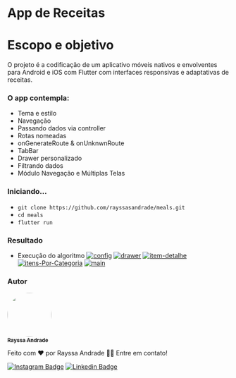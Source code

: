 # App de Receitas

# Escopo e objetivo

O projeto é a codificação de um aplicativo móveis nativos e envolventes para Android e iOS com Flutter com interfaces responsivas e adaptativas de receitas.
### O app contempla:
- Tema e estilo
- Navegação 
- Passando dados via controller
- Rotas nomeadas
- onGenerateRoute & onUnknwnRoute
- TabBar
- Drawer personalizado
- Filtrando dados
- Módulo Navegação e Múltiplas Telas

### Iniciando...

- `git clone https://github.com/rayssasandrade/meals.git`
- `cd meals`
- `flutter run`

### Resultado

- Execução do algoritmo 
<a href="https://ibb.co/jHXnb4w"><img src="https://i.ibb.co/d7Y8jKp/config.png" alt="config" border="0"></a>
<a href="https://ibb.co/FBbdrch"><img src="https://i.ibb.co/y8nx9KN/drawer.png" alt="drawer" border="0"></a>
<a href="https://ibb.co/9cX8ppx"><img src="https://i.ibb.co/dj9WffN/item-detalhe.png" alt="item-detalhe" border="0"></a>
<a href="https://ibb.co/1RFS9Hp"><img src="https://i.ibb.co/Dw0q736/itens-Por-Categoria.png" alt="itens-Por-Categoria" border="0"></a>
<a href="https://ibb.co/qCTFfDq"><img src="https://i.ibb.co/7QsN5SM/main.png" alt="main" border="0"></a>
 
### Autor
<a href="#">
 <img style="border-radius: 50%;" src="https://media-exp1.licdn.com/dms/image/C4D03AQGc_Ovg7ftTrw/profile-displayphoto-shrink_800_800/0/1600526654859?e=1643241600&v=beta&t=k16wL6TdDuM4mXYy2s1TjJUmq5pTqgA5bOllODvQSBs" width="100px;" alt=""/>
 <br />
 <sub><b>Rayssa Andrade</b></sub></a>

Feito com ❤️ por Rayssa Andrade 👋🏽 Entre em contato!

[![Instagram Badge](https://img.shields.io/badge/Instagram-E4405F?style=for-the-badge&logo=instagram&logoColor=white)](https://www.instagram.com/rayssa_s.andrade)
[![Linkedin Badge](https://img.shields.io/badge/LinkedIn-0077B5?style=for-the-badge&logo=linkedin&logoColor=white)](https://www.linkedin.com/in/rayssa-andrade-7785041a3)
